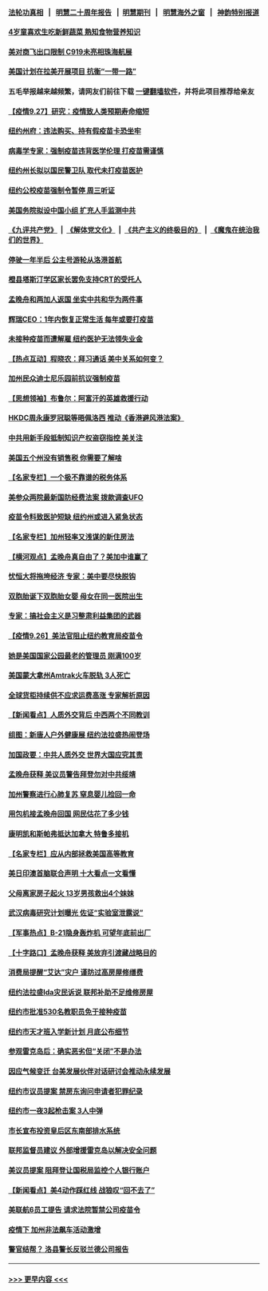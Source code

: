 #### [法轮功真相](https://github.com/gfw-breaker/truth/blob/master/README.md?t=0) &nbsp;&nbsp;|&nbsp;&nbsp; [明慧二十周年报告](https://github.com/gfw-breaker/mh-reports/blob/master/README.md?t=0) &nbsp;&nbsp;|&nbsp;&nbsp;[明慧期刊](https://github.com/gfw-breaker/mh-qikan) &nbsp;&nbsp;|&nbsp;&nbsp; [明慧海外之窗](https://github.com/gfw-breaker/mh-news/blob/master/README.md?t=0) &nbsp;&nbsp;|&nbsp;&nbsp; [神韵特别报道](https://github.com/gfw-breaker/mh-news/blob/master/shenyun.md?t=0)
#### [4岁童喜欢生吃新鲜蔬菜 熟知食物营养知识](../pages/nsc412/n13263458.md?t=09280051) 
#### [美对商飞出口限制 C919未亮相珠海航展](../pages/nsc412/n13263992.md?t=09280051) 
#### [美国计划在拉美开展项目 抗衡“一带一路”](../pages/nsc412/n13264050.md?t=09280051) 
#### 五毛举报越来越频繁，请网友们前往下载 [一键翻墙软件](https://github.com/gfw-breaker/ssr-accounts)，并将此项目推荐给亲友
#### [【疫情9.27】研究：疫情致人类预期寿命缩短](../pages/nsc412/n13263029.md?t=09280051) 
#### [纽约州府：违法购买、持有假疫苗卡恐坐牢](../pages/nsc412/n13262927.md?t=09280051) 
#### [病毒学专家：强制疫苗违背医学伦理 打疫苗需谨慎](../pages/nsc412/n13262937.md?t=09280051) 
#### [纽约州长拟以国民警卫队 取代未打疫苗医护](../pages/nsc412/n13262918.md?t=09280051) 
#### [纽约公校疫苗强制令暂停 周三听证](../pages/nsc412/n13262914.md?t=09280051) 
#### [美国务院拟设中国小组 扩充人手监测中共](../pages/nsc412/n13262807.md?t=09280051) 
#### [《九评共产党》](https://github.com/begood0513/9ping.md/blob/master/README.md) &nbsp;|&nbsp; [《解体党文化》](../../../../jtdwh.md/blob/master/README.md)  &nbsp;|&nbsp; [《共产主义的终极目的》](../../../../gczydzjmd.md/blob/master/README.md) &nbsp;|&nbsp; [《魔鬼在统治我们的世界》](../../../../mgztzwmdsj.md/blob/master/README.md) 
#### [停驶一年半后 公主号游轮从洛港首航](../pages/nsc412/n13262752.md?t=09280051) 
#### [橙县塔斯汀学区家长罢免支持CRT的受托人](../pages/nsc412/n13262727.md?t=09280051) 
#### [孟晚舟和两加人返国 坐实中共和华为两件事](../pages/nsc412/n13262554.md?t=09280051) 
#### [辉瑞CEO：1年内恢复正常生活 每年或要打疫苗](../pages/nsc412/n13262362.md?t=09280051) 
#### [未接种疫苗而遭解雇 纽约医护无法领失业金](../pages/nsc412/n13262467.md?t=09280051) 
#### [【热点互动】程晓农：拜习通话 美中关系如何变？](../pages/nsc412/n13262313.md?t=09280051) 
#### [加州民众迪士尼乐园前抗议强制疫苗](../pages/nsc412/n13262622.md?t=09280051) 
#### [【思想领袖】布鲁尔：阿富汗的英雄救援行动](../pages/nsc412/n13219628.md?t=09280051) 
#### [HKDC周永康罗冠聪等晤佩洛西 推动《香港避风港法案》](../pages/nsc412/n13262415.md?t=09280051) 
#### [中共用新手段抵制知识产权盗窃指控 美关注](../pages/nsc412/n13262285.md?t=09280051) 
#### [美国五个州没有销售税 你需要了解啥](../pages/nsc412/n13253709.md?t=09280051) 
#### [【名家专栏】一个极不靠谱的税务体系](../pages/nsc412/n13261478.md?t=09280051) 
#### [美参众两院最新国防经费法案 拨款调查UFO](../pages/nsc412/n13261960.md?t=09280051) 
#### [疫苗令料致医护短缺 纽约州或进入紧急状态](../pages/nsc412/n13261761.md?t=09280051) 
#### [【名家专栏】加州轻率又浅谋的新住房法](../pages/nsc412/n13261287.md?t=09280051) 
#### [【横河观点】孟晚舟真自由了？美加中谁赢了](../pages/nsc412/n13260514.md?t=09280051) 
#### [忧恒大将拖垮经济 专家：美中要尽快脱钩](../pages/nsc412/n13259103.md?t=09280051) 
#### [双胞胎诞下双胞胎女婴 母女在同一医院出生](../pages/nsc412/n13259869.md?t=09280051) 
#### [专家：搞社会主义是习整肃利益集团的武器](../pages/nsc412/n13258054.md?t=09280051) 
#### [【疫情9.26】美法官阻止纽约教育局疫苗令](../pages/nsc412/n13261248.md?t=09280051) 
#### [她是美国国家公园最老的管理员 刚满100岁](../pages/nsc412/n13260836.md?t=09280051) 
#### [美国蒙大拿州Amtrak火车脱轨 3人死亡](../pages/nsc412/n13260768.md?t=09280051) 
#### [全球货柜持续供不应求运费高涨 专家解析原因](../pages/nsc412/n13258866.md?t=09280051) 
#### [【新闻看点】人质外交背后 中西两个不同教训](../pages/nsc412/n13260457.md?t=09280051) 
#### [组图：新唐人户外健康展  纽约法拉盛热闹登场](../pages/nsc412/n13260444.md?t=09280051) 
#### [加国政要：中共人质外交 世界大国应究其责](../pages/nsc412/n13260480.md?t=09280051) 
#### [孟晚舟获释 美议员警告拜登勿对中共绥靖](../pages/nsc412/n13260298.md?t=09280051) 
#### [加州警察进行心肺复苏 窒息婴儿捡回一命](../pages/nsc412/n13257804.md?t=09280051) 
#### [用包机接孟晚舟回国 网民估花了多少钱](../pages/nsc412/n13260228.md?t=09280051) 
#### [康明凯和斯帕弗抵达加拿大 特鲁多接机](../pages/nsc412/n13259947.md?t=09280051) 
#### [【名家专栏】应从内部拯救美国高等教育](../pages/nsc412/n13259912.md?t=09280051) 
#### [美日印澳首脑联合声明 十大看点一文看懂](../pages/nsc412/n13259995.md?t=09280051) 
#### [父母离家房子起火 13岁男孩救出4个妹妹](../pages/nsc412/n13259697.md?t=09280051) 
#### [武汉病毒研究计划曝光 佐证“实验室泄露说”](../pages/nsc412/n13259791.md?t=09280051) 
#### [【军事热点】B-21隐身轰炸机 可望年底前出厂](../pages/nsc412/n13258259.md?t=09280051) 
#### [【十字路口】孟晚舟获释 美放弃引渡藏战略目的](../pages/nsc412/n13259836.md?t=09280051) 
#### [消费局提醒“艾达”灾户 谨防过高房屋修缮费](../pages/nsc412/n13259231.md?t=09280051) 
#### [纽约法拉盛Ida灾民诉说 联邦补助不足维修房屋](../pages/nsc412/n13259221.md?t=09280051) 
#### [纽约市批准530名教职员免于接种疫苗](../pages/nsc412/n13259238.md?t=09280051) 
#### [纽约市天才班入学新计划 月底公布细节](../pages/nsc412/n13259166.md?t=09280051) 
#### [参观雷克岛后：确实恶劣但“关闭”不是办法](../pages/nsc412/n13259171.md?t=09280051) 
#### [因应气候变迁 台美发展伙伴对话研讨会推动永续发展](../pages/nsc412/n13259174.md?t=09280051) 
#### [纽约市议员提案 禁房东询问申请者犯罪纪录](../pages/nsc412/n13259177.md?t=09280051) 
#### [纽约市一夜3起枪击案 3人中弹](../pages/nsc412/n13259211.md?t=09280051) 
#### [市长宣布投资皇后区东南部排水系统](../pages/nsc412/n13259213.md?t=09280051) 
#### [联邦监督员建议 外部增援雷克岛以解决安全问题](../pages/nsc412/n13259217.md?t=09280051) 
#### [美议员提案 阻拜登让国税局监控个人银行账户](../pages/nsc412/n13258894.md?t=09280051) 
#### [【新闻看点】美4动作踩红线 战狼叹“回不去了”](../pages/nsc412/n13258734.md?t=09280051) 
#### [美联航6员工提告 请求法院暂禁公司疫苗令](../pages/nsc412/n13258824.md?t=09280051) 
#### [疫情下 加州非法飙车活动激增](../pages/nsc412/n13259070.md?t=09280051) 
#### [警官结帮？ 洛县警长反驳兰德公司报告](../pages/nsc412/n13259047.md?t=09280051) 

----
#### [ >>> 更早内容 <<< ](../indexes/nsc412-earlier.md)
